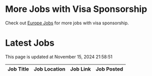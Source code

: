 # More Jobs with Visa Sponsorship

Check out [Europe Jobs](https://github.com/sureshparimi/europejobs#latest-jobs) for more jobs with visa sponsorship.

# Latest Jobs

This page is updated at November 15, 2024 21:58:51

| Job Title | Job Location | Job Link | Job Posted |
| --- | --- | --- | --- |
